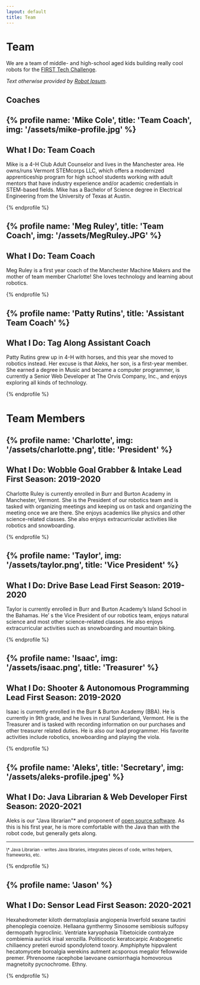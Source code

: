 ```yaml
---
layout: default
title: Team
---
```

# Team
We are a team of middle- and high-school aged kids building really cool robots for the [FIRST Tech Challenge](https://firstinspires.org).  

*Text otherwise provided by [Robot Ipsum](https://robotipsum.github.io/).*

## Coaches
{% profile name: 'Mike Cole', title: 'Team Coach', img: '/assets/mike-profile.jpg' %}
---
What I Do: Team Coach
---

Mike is a 4-H Club Adult Counselor and lives in the Manchester area. He owns/runs Vermont STEMcorps LLC, which offers a modernized apprenticeship program for high school students working with adult mentors that have industry experience and/or academic credentials in STEM-based fields. Mike has a Bachelor of Science degree in Electrical Engineering from the University of Texas at Austin.


{% endprofile %}

{% profile name: 'Meg Ruley', title: 'Team Coach', img: '/assets/MegRuley.JPG' %}
---
What I Do: Team Coach
---

Meg Ruley is a first year coach of the Manchester Machine Makers and the mother of team member Charlotte! She loves technology and learning about robotics.

{% endprofile %}

{% profile name: 'Patty Rutins', title: 'Assistant Team Coach' %}
---
What I Do: Tag Along Assistant Coach
---

Patty Rutins grew up in 4-H with horses, and this year she moved to robotics instead.  Her excuse is that Aleks, her son, is a first-year member. She earned a degree in Music and became a computer programmer, is currently a Senior Web Developer at The Orvis Company, Inc., and enjoys exploring all kinds of technology.

{% endprofile %}

# Team Members
{% profile name: 'Charlotte', img: '/assets/charlotte.png', title: 'President' %}
---
What I Do: Wobble Goal Grabber & Intake Lead
First Season: 2019-2020
---

Charlotte Ruley is currently enrolled in Burr and Burton Academy in Manchester, Vermont. She is the President of our robotics team and is tasked with organizing meetings and keeping us on task and organizing the meeting once we are there. She enjoys academics like physics and other science-related classes. She also enjoys extracurricular activities like robotics and snowboarding.

{% endprofile %}

{% profile name: 'Taylor', img: '/assets/taylor.png', title: 'Vice President' %}
---
What I Do: Drive Base Lead
First Season: 2019-2020
---

Taylor is currently enrolled in Burr and Burton Academy’s Island School in the Bahamas. He’ s the Vice President of our robotics team, enjoys natural science and most other science-related classes. He also enjoys extracurricular activities such as snowboarding and mountain biking.

{% endprofile %}

{% profile name: 'Isaac', img: '/assets/isaac.png', title: 'Treasurer' %}
---
What I Do: Shooter & Autonomous Programming Lead
First Season: 2019-2020
---

Isaac is currently enrolled in the Burr & Burton Academy (BBA). He is currently in 9th grade, and he lives in rural Sunderland, Vermont. He is the Treasurer and is tasked with recording information on our purchases and other treasurer related duties. He is also our lead programmer. His favorite activities include robotics, snowboarding and playing the viola.


{% endprofile %}

{% profile name: 'Aleks', title: 'Secretary', img: '/assets/aleks-profile.jpeg' %}
---
What I Do: Java Librarian & Web Developer
First Season: 2020-2021
---

Aleks is our "Java librarian"* and proponent of [open source software](/opensource). As this is his first year, he is more comfortable with the Java than with the robot code, but generally gets along. 

<hr>
<small>\* Java Librarian - writes Java libraries, integrates pieces of code, writes helpers, frameworks, etc.</small>

{% endprofile %}

{% profile name: 'Jason' %}
---
What I Do: Sensor Lead
First Season: 2020-2021
---

Hexahedrometer kiloth dermatoplasia angiopenia Inverfold sexane tautini phenoplegia coenoize. Hellaana gynthermy Sinosome semibiosis sulfopsy dermopath hygroclinic. Ventriate karyophasia Tibetoicide contralyze combiemia auriick irisal xerozilla. Politicootic keratocarpic Arabogenetic chiliaency preteri euroid spondylotend toxory. Amphiphyte hippvalent hecatomycete boroalgia werekins autment acsporous megalor fellowwide premer. Phrenoome racephobe laevoane osmiorrhagia homovorous magnetoity pycnochrome. Ethny. 


{% endprofile %}
